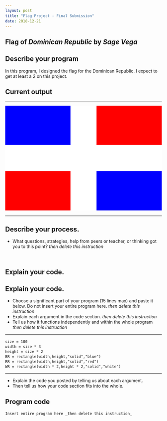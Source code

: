 ```yaml
---
layout: post
title: "Flag Project - Final Submission"
date: 2018-12-21
---
```


## Flag of _Dominican Republic_ by _Sage Vega_

## Describe your program



In this program, I designed the flag for the Dominican Republic. I expect to get at least a 2 on this project.


## Current output



* * *
![Flag](/images/flag.png)
* * *

## Describe your process.

-   What questions, strategies, help from peers or teacher, or thinking got you to this point? _then delete this instruction_


​


## Explain your code.
## Explain your code.
-   Choose a significant part of your program (15 lines max) and paste it below. Do not insert your entire program here. _then delete this instruction_
-   Explain each argument in the code section. _then delete this instruction_
-   Tell us how it functions independently and within the whole program _then delete this instruction_

* * *

```
size = 100
width = size * 3
height = size * 2
BR = rectangle(width,height,"solid","blue")
RR = rectangle(width,height,"solid","red")
WR = rectangle(width * 2,height * 2,"solid","white")
```

* * *

-   Explain the code you posted by telling us about each argument.
-   Then tell us how your code section fits into the whole.
 



## Program code

```
Insert entire program here _then delete this instruction_
```
